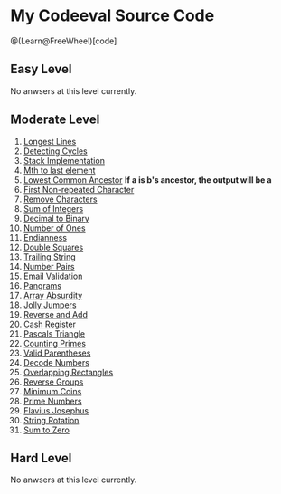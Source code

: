 # My Codeeval Source Code

@(Learn@FreeWheel)[code]

## Easy Level

No anwsers at this level currently.

##  Moderate Level

1. [Longest Lines](https://github.com/MrHuxu/codeeval/blob/master/moderate/01_longest_lines.js)
2. [Detecting Cycles](https://github.com/MrHuxu/codeeval/blob/master/moderate/02_detecting_cycles.js)
3. [Stack Implementation](https://github.com/MrHuxu/codeeval/blob/master/moderate/03_stack_implementation.js)
4. [Mth to last element](https://github.com/MrHuxu/codeeval/blob/master/moderate/04_mth_to_last_element.js)
5. [Lowest Common Ancestor](https://github.com/MrHuxu/codeeval/blob/master/moderate/05_lowest_common_ancestor.js) **If a is b's ancestor, the output will be a**
6. [First Non-repeated Character](https://github.com/MrHuxu/codeeval/blob/master/moderate/06_first_non_repeated_character.js)
7. [Remove Characters](https://github.com/MrHuxu/codeeval/blob/master/moderate/07_remove_characters.js)
8. [Sum of Integers](https://github.com/MrHuxu/codeeval/blob/master/moderate/08_sum_of_integers.js)
9. [Decimal to Binary](https://github.com/MrHuxu/codeeval/blob/master/moderate/09_decimal_to_binary.js)
10. [Number of Ones](https://github.com/MrHuxu/codeeval/blob/master/moderate/10_number_of_ones.js)
11. [Endianness](https://github.com/MrHuxu/codeeval/blob/master/moderate/11_endianness.js)
12. [Double Squares](https://github.com/MrHuxu/codeeval/blob/master/moderate/12_double_squares.js)
13. [Trailing String](https://github.com/MrHuxu/codeeval/blob/master/moderate/13_trailing_string.js)
14. [Number Pairs](https://github.com/MrHuxu/codeeval/blob/master/moderate/14_number_pairs.js)
15. [Email Validation](https://github.com/MrHuxu/codeeval/blob/master/moderate/15_email_validation.js)
16. [Pangrams](https://github.com/MrHuxu/codeeval/blob/master/moderate/16_pangrams.js)
17. [Array Absurdity](https://github.com/MrHuxu/codeeval/blob/master/moderate/17_array_absurdity.js)
18. [Jolly Jumpers](https://github.com/MrHuxu/codeeval/blob/master/moderate/18_jolly_jumpers.js)
19. [Reverse and Add](https://github.com/MrHuxu/codeeval/blob/master/moderate/19_reverse_and_add.js)
20. [Cash Register](https://github.com/MrHuxu/codeeval/blob/master/moderate/20_cash_register.js)
21. [Pascals Triangle](https://github.com/MrHuxu/codeeval/blob/master/moderate/21_pascals_triangle.js)
22. [Counting Primes](https://github.com/MrHuxu/codeeval/blob/master/moderate/22_counting_primes.js)
23. [Valid Parentheses](https://github.com/MrHuxu/codeeval/blob/master/moderate/23_valid_parentheses.js)
24. [Decode Numbers](https://github.com/MrHuxu/codeeval/blob/master/moderate/24_decode_numbers.js)
25. [Overlapping Rectangles](https://github.com/MrHuxu/codeeval/blob/master/moderate/25_overlapping_rectangles.js)
26. [Reverse Groups](https://github.com/MrHuxu/codeeval/blob/master/moderate/26_reverse_groups.js)
27. [Minimum Coins](https://github.com/MrHuxu/codeeval/blob/master/moderate/27_minimum_coins.js)
28. [Prime Numbers](https://github.com/MrHuxu/codeeval/blob/master/moderate/28_prime_numbers.js)
29. [Flavius Josephus](https://github.com/MrHuxu/codeeval/blob/master/moderate/29_flavius_josephus.js)
30. [String Rotation](https://github.com/MrHuxu/codeeval/blob/master/moderate/30_string_rotation.js)
31. [Sum to Zero](https://github.com/MrHuxu/codeeval/blob/master/moderate/31_sum_to_zero.js)

## Hard Level

No anwsers at this level currently.
